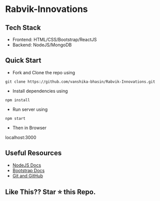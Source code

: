 # Rabvik-Innovations

## Tech Stack
- Frontend: HTML/CSS/Bootstrap/ReactJS
- Backend: NodeJS/MongoDB

## Quick Start

- Fork and Clone the repo using
```
git clone https://github.com/vanshika-bhasin/Rabvik-Innovations.git
```
- Install dependencies using
```
npm install
```
- Run server using
```
npm start
```
- Then in Browser

localhost:3000

## Useful Resources

- [NodeJS Docs](https://nodejs.org/docs/latest-v12.x/api/)
- [Bootstrap Docs](https://getbootstrap.com/docs/4.5/getting-started/introduction/)
- [Git and GitHub](https://www.digitalocean.com/community/tutorials/how-to-use-git-a-reference-guide)

## Like This?? Star ⭐ this Repo.
